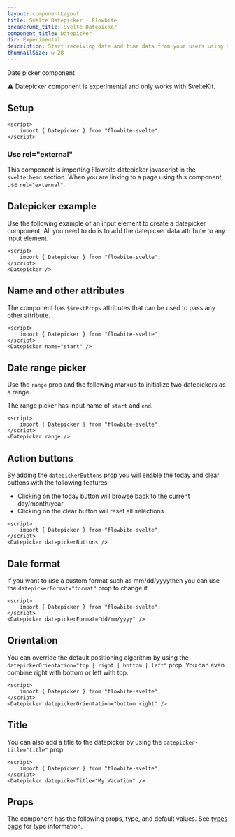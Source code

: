```yaml
---
layout: componentLayout
title: Svelte Datepicker - Flowbite
breadcrumb_title: Svelte Datepicker
component_title: Datepicker
dir: Experimental
description: Start receiving date and time data from your users using this free datepicker element based on Tailwind utility-classes and vanilla JavaScript
thumnailSize: w-28
---
```



<script>
  import { TableProp, TableDefaultRow } from '../../utils'
  import { Alert } from '$lib'
  import { props as items } from '../../props/Datepicker.json'
  // lib files
  const libFiles = import.meta.glob('$lib/datepicker/*.svelte')
</script>

<!--svelte:head>
  <link rel="stylesheet" href="https://unpkg.com/flowbite@1.5.1/dist/flowbite.min.css" />
  <script src="https://unpkg.com/flowbite@1.5.1/dist/datepicker.js"></script>
</svelte:head-->


Date picker component

<div class="p-8">
    <Alert color="red">
        <span class="font-medium">⚠️ Datepicker component is experimental and only works with SvelteKit.</span>
    </Alert>
</div>

## Setup

```svelte example hideOutput
<script>
    import { Datepicker } from "flowbite-svelte";
</script>
```

### Use rel="external"

This component is importing Flowbite datepicker javascript in the `svelte:head` section. When you are
linking to a page using this component, use `rel="external"`.

## Datepicker example

Use the following example of an input element to create a datepicker component. All you need to do is
to add the datepicker data attribute to any input element.

```svelte example hideOutput
<script>
    import { Datepicker } from "flowbite-svelte";
</script>
<Datepicker />
```

## Name and other attributes

The component has `$$restProps` attributes that can be used to pass any other attribute.

```svelte example hideOutput
<script>
    import { Datepicker } from "flowbite-svelte";
</script>
<Datepicker name="start" />
```

## Date range picker

Use the `range` prop and the following markup to initialize two datepickers as a range.

The range picker has input name of `start` and `end`.

```svelte example hideOutput
<script>
    import { Datepicker } from "flowbite-svelte";
</script>
<Datepicker range />
```

## Action buttons

By adding the `datepickerButtons` prop you will enable the today and clear buttons with the following features:
- Clicking on the today button will browse back to the current day/month/year
- Clicking on the clear button will reset all selections

```svelte example hideOutput
<script>
    import { Datepicker } from "flowbite-svelte";
</script>
<Datepicker datepickerButtons />
```

## Date format

If you want to use a custom format such as mm/dd/yyyythen you can use the `datepickerFormat="format"` prop to change it.

```svelte example hideOutput
<script>
    import { Datepicker } from "flowbite-svelte";
</script>
<Datepicker datepickerFormat="dd/mm/yyyy" />
```

## Orientation

You can override the default positioning algorithm by using the  `datepickerOrientation="top | right | bottom | left"`
prop. You can even combine right with bottom or left with top.

```svelte example hideOutput
<script>
    import { Datepicker } from "flowbite-svelte";
</script>
<Datepicker datepickerOrientation="bottom right" />
```

## Title

You can also add a title to the datepicker by using the `datepicker-title="title"` prop.

```svelte example hideOutput
<script>
    import { Datepicker } from "flowbite-svelte";
</script>
<Datepicker datepickerTitle="My Vacation" />
```

## Props

The component has the following props, type, and default values. See <a href="/docs/pages/typescript">types page</a> for type information.

<TableProp>
    <TableDefaultRow {items} rowState="hover" />
</TableProp>
